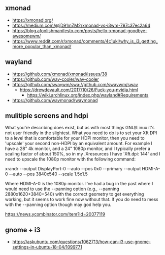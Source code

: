 ## xmonad

- https://xmonad.org/
- https://medium.com/@jD91mZM2/xmonad-vs-i3wm-797c37ec2a64
- https://blog.afoolishmanifesto.com/posts/hello-xmonad-goodbye-awesomewm/
- https://www.reddit.com/r/xmonad/comments/4c1ukl/why_is_i3_getting_more_popular_than_xmonad/

## wayland

- https://github.com/xmonad/xmonad/issues/38
- https://github.com/way-cooler/way-cooler
- https://github.com/swaywm/swa://github.com/swaywm/sway
  - https://drewdevault.com/2017/10/26/Fuck-you-nvidia.html
    - https://wiki.archlinux.org/index.php/wayland#Requirements
- https://github.com/waymonad/waymonad

## mulitiple screens and hdpi

What you're describing does exist, but as with most things GNU/Linux it's not user friendly in the slightest. What you need to do is to set your Xft DPI to a level that is comfortable for your HDPI monitor, then you need to 'upscale' your second non-HDPI by an equivalent amount. For example I have a 28" 4k monitor, and a 24" 1080p monitor, and I typically prefer a scaling factor of about 150%, so in my .Xresources I have 'Xft.dpi: 144' and I need to upscale the 1080p monitor with the following command:

xrandr --output DisplayPort-0 --auto --pos 0x0 --primary --output HDMI-A-0 --auto --pos 3840x540 --scale 1.5x1.5

Where HDMI-A-0 is the 1080p monitor. I've had a bug in the past where I would need to use the --panning option (e.g., --panning 2880x1620+3840+540) with the correct geometry to get everything working, but it seems to work fine now without that. If you do need to mess with the --panning option though may god help you.

https://news.ycombinator.com/item?id=20077119

## gnome + i3

- https://askubuntu.com/questions/1062713/how-can-i3-use-gnome-settings-in-ubuntu-18-04/1099771
